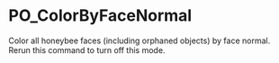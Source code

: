 # PO\_ColorByFaceNormal

Color all honeybee faces \(including orphaned objects\) by face normal.  
Rerun this command to turn off this mode.

